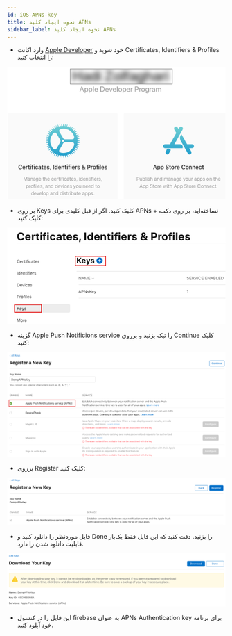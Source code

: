 ```yaml
---
id: iOS-APNs-key
title: نحوه ایجاد کلید APNs
sidebar_label: نحوه ایجاد کلید APNs
---
```


* وارد اکانت [Apple Developer](https://developer.apple.com) خود شوید و Certificates, Identifiers & Profiles را انتخاب کنید:

<img src="/static/img/iOS/25. APNsAuthenticationKey.png" />

* بر روی Keys کلیک کنید. اگر از قبل کلیدی برای APNs نساخته‌اید، بر روی دکمه + کلیک کنید:

<img src="/static/img/iOS/26. APNsAuthenticationKey.png" />

* گزینه Apple Push Notificions service را تیک بزنید و برروی Continue کلیک کنید:

<img src="/static/img/iOS/27. APNsAuthenticationKey.png" />

* برروی Register کلیک کنید:

<img src="/static/img/iOS/28. APNsAuthenticationKey.png" />

* فایل موردنظر را دانلود کنید و Done را بزنید. دقت کنید که این فایل فقط یک‌بار قابلیت دانلود شدن را دارد.

<img src="/static/img/iOS/29. APNsAuthenticationKey.png" />

* این فایل را در کنسول firebase به عنوان APNs Authentication key برای برنامه خود آپلود کنید.
